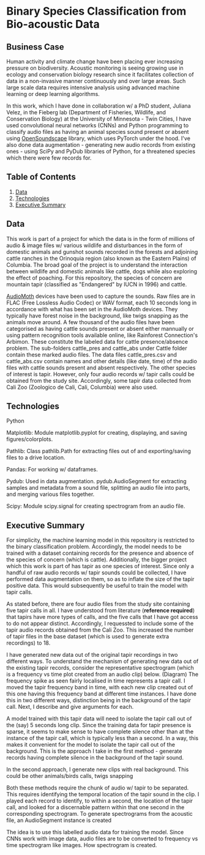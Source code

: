 # Binary Species Classification from Bio-acoustic Data


## Business Case

Human activity and climate change have been placing ever increasing pressure on biodiversity. Acoustic monitoring is seeing growing use in ecology and conservation biology research since it facilitates collection of data in a non-invasive manner continuously and over large areas. Such large scale data requires intensive analysis using advanced machine learning or deep learning algorithms.

In this work, which I have done in collaboration w/ a PhD student, Juliana Velez, in the Fieberg lab (Department of Fisheries, Wildlife, and Conservation Biology) at the University of Minnesota - Twin Cities, I have used convolutional neural networks (CNNs) and Python programming to classify audio files as having an animal species sound present or absent using [OpenSoundscape](https://github.com/kitzeslab/opensoundscape) library, which uses PyTorch under the hood. I've also done data augmentation - generating new audio records from existing ones - using SciPy and PyDub libraries of Python, for a threatened species which there were few records for.


## Table of Contents

1. [ Data ](#data)
2. [ Technologies ](#tex)
3. [ Executive Summary ](#exsum)


<a name="data"></a>
## Data

This work is part of a project for which the data is in the form of millions of audio & image files w/ various wildlife and disturbances in the form of domestic animals and gunshot sounds recorded in the forests and adjoining cattle ranches in the Orinoquia region (also known as the Eastern Plains) of Columbia. The broad goal of the project is to understand the interaction between wildlife and domestic animals like cattle, dogs while also exploring the effect of poaching. For this repository, the species of concern are mountain tapir (classified as "Endangered" by IUCN in 1996) and cattle.

[AudioMoth](https://www.openacousticdevices.info/audiomoth) devices have been used to capture the sounds. Raw files are in FLAC (Free Lossless Audio Codec) or WAV format, each 10 seconds long in accordance with what has been set in the AudioMoth devices. They typically have forest noise in the background, like twigs snapping as the animals move around. A few thousand of the audio files have been categorised as having cattle sounds present or absent either mannually or using pattern recognition tools available online, like Rainforest Connection's Arbimon. These constitute the labeled data for cattle presence/absence problem. The sub-folders cattle_pres and cattle_abs under Cattle folder contain these marked audio files. The data files cattle_pres.csv and cattle_abs.csv contain names and other details (like date, time) of the audio files with cattle sounds present and absent respectively. The other species of interest is tapir. However, only four audio records w/ tapir calls could be obtained from the study site. Accordingly, some tapir data collected from Cali Zoo (Zoologico de Cali, Cali, Columbia) were also used.


<a name="tex"></a>
## Technologies

Python

Matplotlib: Module matplotlib.pyplot for creating, displaying, and saving figures/colorplots.

Pathlib: Class pathlib.Path for extracting files out of and exporting/saving files to a drive location.

Pandas: For working w/ dataframes.

Pydub: Used in data augmentation. pydub.AudioSegment for extracting samples and metadata from a sound file, splitting an audio file into parts, and merging various files together.

Scipy: Module scipy.signal for creating spectrogram from an audio file.


<a name="exsum"></a>
## Executive Summary

For simplicity, the machine learning model in this repository is restricted to the binary classification problem. Accordingly, the model needs to be trained with a dataset containing records for the presence and absence of the species of concern (which is cattle). Additionally, the bigger project which this work is part of has tapir as one species of interest. Since only a handful of raw audio records w/ tapir sounds could be collected, I have performed data augmentation on them, so as to inflate the size of the tapir positive data. This would subsequently be useful to train the model with tapir calls.

As stated before, there are four audio files from the study site containing five tapir calls in all. I have understood from literature (**reference required**) that tapirs have more types of calls, and the five calls that I have got access to do not appear distinct. Accordingly, I requessted to include some of the tapir audio records obtained from the Cali Zoo. This increased the number of tapir files in the base dataset (which is used to generate extra recordings) to 18.

I have generated new data out of the original tapir recordings in two different ways. To understand the mechanism of generating new data out of the existing tapir records, consider the representative spectrogram (which is a frequency vs time plot created from an audio clip) below.
    (Diagram)
The frequency spike as seen fairly localised in time represents a tapir call. I moved the tapir frequency band in time, with each new clip created out of this one having this frequency band at different time instances. I have done this in two different ways, distinction being in the background of the tapir call. Next, I describe and give arguments for each.

A model trained with this tapir data will need to isolate the tapir call out of the (say) 5 seconds long clip. Since the training data for tapir presence is sparse, it seems to make sense to have complete silence other than at the instance of the tapir call, which is typically less than a second. In a way, this makes it convenient for the model to isolate the tapir call out of the background. This is the approach I take in the first method - generate records having complete silence in the background of the tapir sound.

In the second approach, I generate new clips with real background. This could be other animals/birds calls, twigs snapping

Both these methods require the chunk of audio w/ tapir to be separated. This requires identifying the temporal location of the tapir sound in the clip. I played each record to identify, to within a second, the location of the tapir call, and looked for a discernable pattern within that one second in the corresponding spectrogram. To generate spectrograms from the acoustic file, an AudioSegment instance is created 

The idea is to use this labelled audio data for training the model. Since CNNs work with image data, audio files are to be converted to frequency vs time spectrogram like images. How spectrogram is created.

